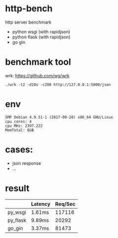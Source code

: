# http-bench

http server benchmark

* python wsgi (with rapidjson)
* python flask (with rapidjson)
* go gin

# benchmark tool

wrk: https://github.com/wg/wrk


```shell
./wrk -t2 -d10s -c200 http://127.0.0.1:5000/json
```

# env

```
SMP Debian 4.9.51-1 (2017-09-28) x86_64 GNU/Linux
cpu cores: 4
cpu MHz: 2397.222
MemTotal: 8GB
```

# cases:

* json response
* ...

# result

||Latency|Req/Sec|
|---|--|--|
|py_wsgi|1.61ms|117116|
|py_flask|9.89ms|20292|
|go_gin|3.37ms|81473|